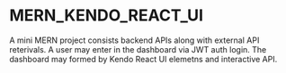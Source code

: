 # MERN_KENDO_REACT_UI
A mini MERN project consists backend APIs along with external API reterivals. A user may enter in the dashboard via JWT auth login. The dashboard may formed by Kendo React UI elemetns and interactive API. 
